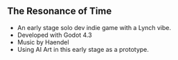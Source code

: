 ## The Resonance of Time

- An early stage solo dev indie game with a Lynch vibe.
- Developed with Godot 4.3
- Music by Haendel 
- Using AI Art in this early stage as a prototype.
